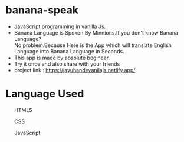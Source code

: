 # banana-speak
- JavaScript programming in vanilla Js.
- Banana Language is Spoken By Minnions.If you don't know Banana Language?<br>No problem.Because Here is the App
which will translate English Language into Banana Language in Seconds.
- This app is made by absolute beginear.
- Try it once and also share with your friends
- project link : https://jayuhandevanilajs.netlify.app/

# Language Used

  <ul>HTML5</ul>
  <ul>CSS</ul>
  <ul>JavaScript</ul>



